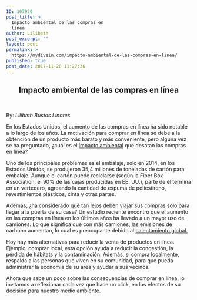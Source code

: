 ```yaml
---
ID: 107920
post_title: >
  Impacto ambiental de las compras en
  línea
author: Lilibeth
post_excerpt: ""
layout: post
permalink: >
  https://mydivein.com/impacto-ambiental-de-las-compras-en-linea/
published: true
post_date: 2017-11-20 11:27:36
---
```

<h2 style="text-align: center">Impacto ambiental de las compras en línea</h2>
&nbsp;

By: <em>Lilibeth Bustos Linares</em>

En los Estados Unidos, el aumento de las compras en línea ha sido notable a lo largo de los años. La motivación para comprar en línea se debe a la obtención de un producto más barato y más conveniente, pero alguna vez se ha preguntado, ¿cuál es el <a href="https://mydivein.com/mas-de-una-razon-para-usar-la-bicicleta/">impacto ambiental</a> que desatan las compras en línea?

Uno de los principales problemas es el embalaje, solo en 2014, en los Estados Unidos, se produjeron 35,4 millones de toneladas de cartón para embalaje. Aunque el cartón puede reciclarse (según la Fiber Box Association, el 90% de las cajas producidas en EE. UU.), parte de él termina en un vertedero, agreando la cantidad de espuma de poliestireno, revestimientos plásticos, cinta y otras partes.

Además, ¿ha considerado qué tan lejos deben viajar sus compras solo para llegar a la puerta de su casa? Un estudio reciente encontró que el aumento en las compras en línea en los últimos años ha llevado a un mayor uso de camiones. Lo que significa que con más camiones, las emisiones de carbono aumentan, lo cual es preocupante debido al <a href="https://www.aboutespanol.com/que-es-el-calentamiento-global-3417905">calentamiento global.</a>

Hoy hay más alternativas para reducir la venta de productos en línea. Ejemplo, comprar local, esta opción ayuda a reducir la congestión, la pérdida de hábitats y la contaminación. Además, si compra localmente, respalda a las personas que viven en su comunidad, para que pueda administrar la economía de su área y ayudar a sus vecinos.

Ahora que sabe un poco sobre las consecuencias de comprar en línea, lo invitamos a reflexionar cada vez que hace un click, en los efectos de su decisión para nuestro medio ambiente.